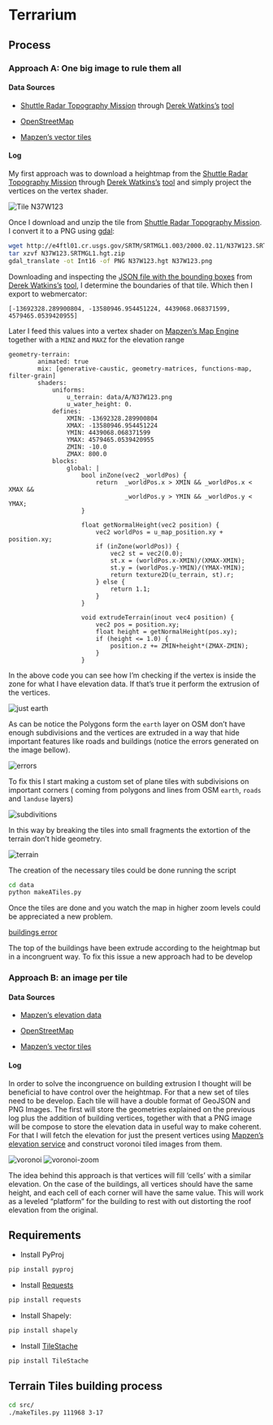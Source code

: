 # Terrarium

## Process

### Approach A: One big image to rule them all 

#### Data Sources

* [Shuttle Radar Topography Mission](http://www2.jpl.nasa.gov/srtm/) through [Derek Watkins’s](https://twitter.com/dwtkns) [tool](http://dwtkns.com/srtm30m/)

* [OpenStreetMap](http://www.openstreetmap.org/)

* [Mapzen’s vector tiles](https://mapzen.com/projects/vector-tiles)

#### Log

My first approach was to download a heightmap from the [Shuttle Radar Topography Mission](http://www2.jpl.nasa.gov/srtm/) through [Derek Watkins’s](https://twitter.com/dwtkns) [tool](http://dwtkns.com/srtm30m/) and simply project the vertices on the vertex shader.

![Tile N37W123](imgs/00-heighmap.png)

Once I download and unzip the tile from [Shuttle Radar Topography Mission](http://www2.jpl.nasa.gov/srtm/). I convert it to a PNG using [gdal](https://www.mapbox.com/tilemill/docs/guides/gdal/):

```bash
wget http://e4ftl01.cr.usgs.gov/SRTM/SRTMGL1.003/2000.02.11/N37W123.SRTMGL1.hgt.zip
tar xzvf N37W123.SRTMGL1.hgt.zip
gdal_translate -ot Int16 -of PNG N37W123.hgt N37W123.png
```

Downloading and inspecting the [JSON file with the bounding boxes](http://dwtkns.com/srtm30m/srtm30m_bounding_boxes.json) from [Derek Watkins’s](https://twitter.com/dwtkns) [tool](http://dwtkns.com/srtm30m/), I determine the boundaries of that tile. Which then I export to webmercator:

```
[-13692328.289900804, -13580946.954451224, 4439068.068371599, 4579465.0539420955]
```

Later I feed this values into a vertex shader on [Mapzen’s Map Engine](https://github.com/tangrams/tangram) together with a ```MINZ``` and ```MAXZ``` for the elevation range

```yams
geometry-terrain:
        animated: true
        mix: [generative-caustic, geometry-matrices, functions-map, filter-grain]
        shaders:
            uniforms:
                u_terrain: data/A/N37W123.png
                u_water_height: 0.
            defines:
                XMIN: -13692328.289900804
                XMAX: -13580946.954451224
                YMIN: 4439068.068371599
                YMAX: 4579465.0539420955
                ZMIN: -10.0
                ZMAX: 800.0
            blocks:
                global: |
                    bool inZone(vec2 _worldPos) {
                        return  _worldPos.x > XMIN && _worldPos.x < XMAX &&
                                _worldPos.y > YMIN && _worldPos.y < YMAX;
                    }

                    float getNormalHeight(vec2 position) {
                        vec2 worldPos = u_map_position.xy + position.xy;
                        if (inZone(worldPos)) {
                            vec2 st = vec2(0.0);
                            st.x = (worldPos.x-XMIN)/(XMAX-XMIN);
                            st.y = (worldPos.y-YMIN)/(YMAX-YMIN);
                            return texture2D(u_terrain, st).r;
                        } else {
                            return 1.1;
                        }
                    }

                    void extrudeTerrain(inout vec4 position) {
                        vec2 pos = position.xy;
                        float height = getNormalHeight(pos.xy);
                        if (height <= 1.0) {
                            position.z += ZMIN+height*(ZMAX-ZMIN);
                        }
                    }
```

In the above code you can see how I’m checking if the vertex is inside the zone for what I have elevation data. If that’s true it perform the extrusion of the vertices.

![just earth](imgs/00-earth-orig.png)

As can be notice the Polygons form the ```earth``` layer on OSM don’t have enough subdivisions and the vertices are extruded in a way that hide important features like roads and buildings (notice the errors generated on the image bellow).

![errors](imgs/00-earth.png)

To fix this I start making a custom set of plane tiles with subdivisions on important corners ( coming from polygons and lines from OSM ```earth```, ```roads``` and ```landuse``` layers)

![subdivitions](imgs/00-subdivision.png)

In this way by breaking the tiles into small fragments the extortion of the terrain don’t hide geometry.

![terrain](imgs/00-terrain.png)

The creation of the necessary tiles could be done running the script

```bash
cd data
python makeATiles.py
```

Once the tiles are done and you watch the map in higher zoom levels could be appreciated a new problem. 

[buildings error](imgs/01-buildings.png)

The top of the buildings have been extrude according to the heightmap but in a incongruent way. To fix this issue a new approach had to be develop


### Approach B: an image per tile

#### Data Sources

* [Mapzen’s elevation data](https://mapzen.com/documentation/elevation/elevation-service/)

* [OpenStreetMap](http://www.openstreetmap.org/)

* [Mapzen’s vector tiles](https://mapzen.com/projects/vector-tiles)

#### Log

In order to solve the incongruence on building extrusion I thought will be beneficial to have control over the heightmap. For that a new set of tiles need to be develop. Each tile will have a double format of GeoJSON and PNG Images. The first will store the geometries explained on the previous log plus the addition of building vertices, together with that a PNG image will be compose to store the elevation data in useful way to make coherent. For that I will fetch the elevation for just the present vertices using [Mapzen’s elevation service](https://mapzen.com/documentation/elevation/elevation-service/) and construct voronoi tiled images from them.

![voronoi](imgs/02-voronoi.png) ![voronoi-zoom](imgs/02-voronoi-zoom.png)

The idea behind this approach is that vertices will fill ‘cells’ with a similar elevation. On the case of the buildings, all vertices should have the same height, and each cell of each corner will have the same value. This will work as a leveled “platform” for the building to rest with out distorting the roof elevation from the original.

## Requirements

- Install PyProj

```bash
pip install pyproj
```

- Install [Requests](http://docs.python-requests.org/en/latest/user/install/#install)

```bash
pip install requests
```

- Install Shapely:

```bash
pip install shapely 
```

- Install [TileStache](https://github.com/TileStache/TileStache)

```bash
pip install TileStache 
```

## Terrain Tiles building process

```bash
cd src/
./makeTiles.py 111968 3-17
```
